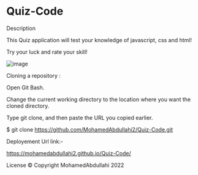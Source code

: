 # Quiz-Code

Description



This Quiz application will test your knowledge of javascript, css and html!

 Try your luck and rate your skill! 








![image](https://user-images.githubusercontent.com/118404373/207992326-59b5ccf5-0b7a-4d3a-942c-4415f625bfd8.png)

  
  
  
Cloning a repository : 
  
Open Git Bash.

Change the current working directory to the location where you want the cloned directory.

Type git clone, and then paste the URL you copied earlier.

$ git clone  https://github.com/MohamedAbdullahi2/Quiz-Code.git


Deployement Url link:- 

https://mohamedabdullahi2.github.io/Quiz-Code/



License
© Copyright MohamedAbdullahi 2022

